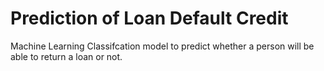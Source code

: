 # Prediction of Loan Default Credit

Machine Learning Classifcation model to predict whether a person will be able to return a loan or not. 
